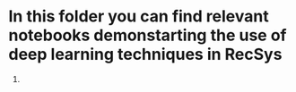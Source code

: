 # In this folder you can find relevant notebooks demonstarting the use of deep learning techniques in RecSys

1) 
